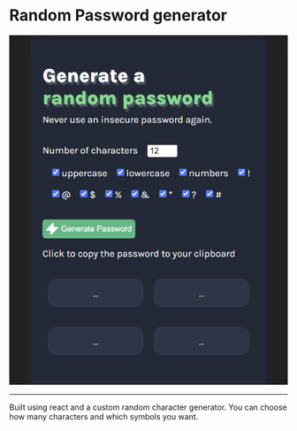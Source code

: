 # Random Password generator

![screenshot](./public/screenshot.png)

---

Built using react and a custom random character generator. You can choose how many characters and which symbols you want.

